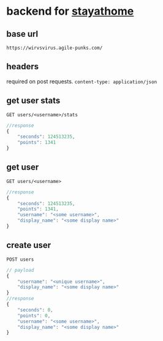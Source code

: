 # backend for [stayathome](https://github.com/raphbibus/wirvsvirus)

## base url

`
https://wirvsvirus.agile-punks.com/
`

## headers

required on post requests.
`
content-type: application/json
`
## get user stats

```
GET users/<username>/stats
```

```javascript
//response
{
    "seconds": 124513235,
    "points": 1341
}
```

## get user

```
GET users/<username>
```

```javascript
//response
{
    "seconds": 124513235,
    "points": 1341,
    "username": "<some username>",
    "display_name": "<some display name>"
}
```

## create user

```
POST users
```

```javascript
// payload
{
    "username": "<unique username>",
    "display_name": "<some display name>"
}
//response
{
    "seconds": 0,
    "points": 0,
    "username": "<some username>",
    "display_name": "<some display name>"
}
```
